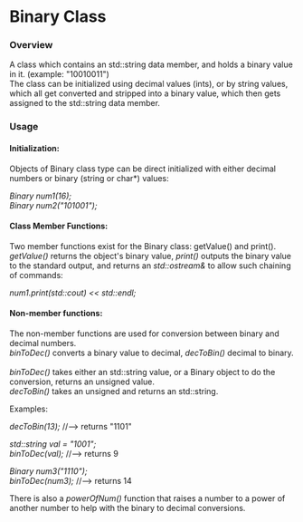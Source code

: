 <h1>Binary Class</h1>
<h3>Overview</h3>
A class which contains an std::string data member, and holds a binary value in it. (example: "10010011")<br>
The class can be initialized using decimal values (ints), or by string values, which all get converted and stripped into a binary value, which then gets assigned to the std::string data member.<br>

<h3>Usage</h3>

<h4>Initialization:</h4>
<p>Objects of Binary class type can be direct initialized with either decimal numbers or binary (string or char*) values: 
<p><i>Binary num1(16);<br>Binary num2("101001");</i></p>

<h4>Class Member Functions:</h4>
<p>Two member functions exist for the Binary class: getValue() and print().<br>
<i>getValue()</i> returns the object's binary value, <i>print()</i> outputs the binary value to the standard output, and returns an <i>std::ostream&</i> to allow such chaining of commands:</p>
<p><i>num1.print(std::cout) << std::endl;</i></p>

<h4>Non-member functions:</h4>
<p>The non-member functions are used for conversion between binary and decimal numbers.<br>
<i>binToDec()</i> converts a binary value to decimal, <i>decToBin()</i> decimal to binary.<br><br>
<i>binToDec()</i> takes either an std::string value, or a Binary object to do the conversion, returns an unsigned value.<br>
<i>decToBin()</i> takes an unsigned and returns an std::string.<br>
  
Examples:</p>
<p><i>decToBin(13);</i> //--> returns "1101"</p>

<i>std::string val = "1001";<br>
binToDec(val);</i> //--> returns 9</p>

<p><i>Binary num3("1110");<br>
binToDec(num3);</i> //--> returns 14</p>

<p>There is also a <i>powerOfNum()</i> function that raises a number to a power of another number to help with the binary to decimal conversions.</p>
